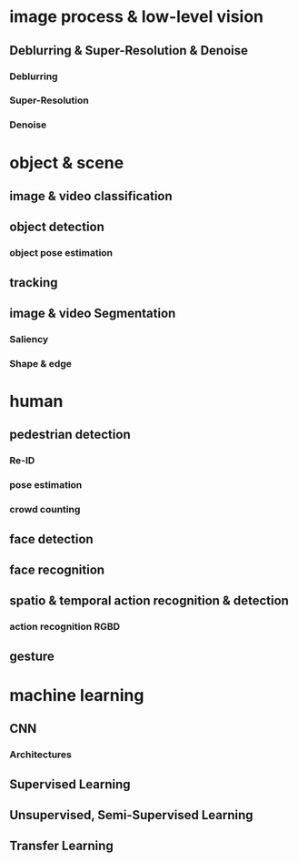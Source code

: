# image process & low-level vision
## Deblurring & Super-Resolution & Denoise
### Deblurring
### Super-Resolution
### Denoise
# object & scene 
## image & video classification
## object detection
### object pose estimation
## tracking
## image & video Segmentation
### Saliency
### Shape & edge
# human
## pedestrian detection
### Re-ID
### pose estimation
### crowd counting
## face detection
## face recognition
## spatio & temporal action recognition & detection
### action recognition RGBD
## gesture
# machine learning
## CNN
### Architectures
## Supervised Learning
## Unsupervised, Semi-Supervised Learning
## Transfer Learning

